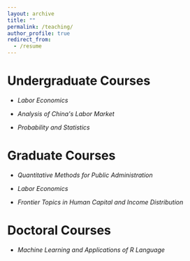 ```yaml
---
layout: archive
title: ""
permalink: /teaching/
author_profile: true
redirect_from:
  - /resume
---
```


# Undergraduate Courses

- *Labor Economics*

- *Analysis of China's Labor Market*

- *Probability and Statistics*

# Graduate Courses

- *Quantitative Methods for Public Administration*

- *Labor Economics*

- *Frontier Topics in Human Capital and Income Distribution*

# Doctoral Courses

- *Machine Learning and Applications of R Language*

